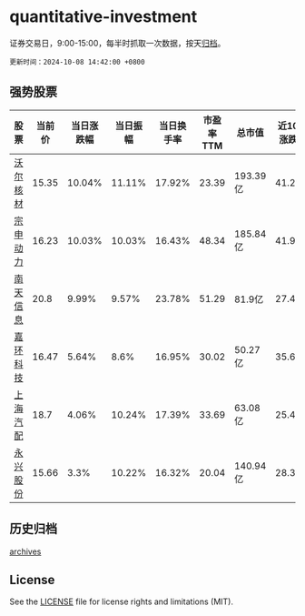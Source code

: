 # quantitative-investment

证券交易日，9:00-15:00，每半时抓取一次数据，按天[归档](archives)。

`更新时间：2024-10-08 14:42:00 +0800`

## 强势股票

|股票|当前价|当日涨跌幅|当日振幅|当日换手率|市盈率TTM|总市值|近10日涨跌幅|
|----|----|----|----|----|----|----|----|
|[沃尔核材](https://xueqiu.com/S/SZ002130)|15.35|10.04%|11.11%|17.92%|23.39|193.39亿|41.21%|
|[宗申动力](https://xueqiu.com/S/SZ001696)|16.23|10.03%|10.03%|16.43%|48.34|185.84亿|41.99%|
|[南天信息](https://xueqiu.com/S/SZ000948)|20.8|9.99%|9.57%|23.78%|51.29|81.9亿|27.45%|
|[嘉环科技](https://xueqiu.com/S/SH603206)|16.47|5.64%|8.6%|16.95%|30.02|50.27亿|35.67%|
|[上海汽配](https://xueqiu.com/S/SH603107)|18.7|4.06%|10.24%|17.39%|33.69|63.08亿|25.42%|
|[永兴股份](https://xueqiu.com/S/SH601033)|15.66|3.3%|10.22%|16.32%|20.04|140.94亿|28.36%|

## 历史归档

[archives](archives)

## License

See the [LICENSE](LICENSE) file for license rights and limitations (MIT).